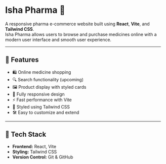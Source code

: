 # Isha Pharma 💊

A responsive pharma e-commerce website built using **React**, **Vite**, and **Tailwind CSS**.  
Isha Pharma allows users to browse and purchase medicines online with a modern user interface and smooth user experience.

---

## 🚀 Features

- 🛍️ Online medicine shopping
- 🔍 Search functionality (upcoming)
- 🖼️ Product display with styled cards
- 📱 Fully responsive design
- ⚡ Fast performance with Vite
- 🎨 Styled using Tailwind CSS
- 🛠️ Easy to customize and extend

---

## 🧪 Tech Stack

- **Frontend:** React, Vite
- **Styling:** Tailwind CSS
- **Version Control:** Git & GitHub
